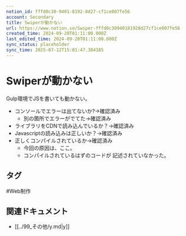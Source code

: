 ```yaml
---
notion_id: fffd0c30-9401-8192-8d27-cf1ce007fe56
account: Secondary
title: Swiperが動かない
url: https://www.notion.so/Swiper-fffd0c30940181928d27cf1ce007fe56
created_time: 2024-09-20T01:11:00.000Z
last_edited_time: 2024-09-20T01:11:00.000Z
sync_status: placeholder
sync_time: 2025-07-12T15:01:47.384185
---
```

# Swiperが動かない

Gulp環境でJSを書いても動かない。
- コンソールでエラーは出てないか?→確認済み
  - 別の箇所でエラーがでてた→確認済み
- ライブラリをCDNで読み込んでいるか？→確認済み
- Javascriptの読み込みは正しいか？→確認済み
- 正しくコンパイルされているか→確認済み
  - 今回の原因は、ここ。
  - コンパイルされているはずのコードが 記述されていなかった。

## タグ

#Web制作 

## 関連ドキュメント

- [[../99_その他/y.md|y]]

